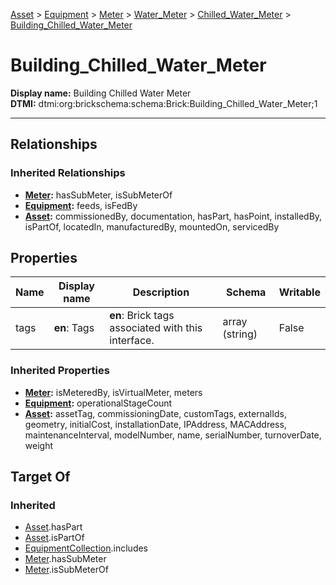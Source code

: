 [Asset](../../../../Asset.md) > [Equipment](../../../Equipment.md) > [Meter](../../Meter.md) > [Water_Meter](../Water_Meter.md) > [Chilled_Water_Meter](Chilled_Water_Meter.md) > [Building_Chilled_Water_Meter](#)
# Building_Chilled_Water_Meter

**Display name:** Building Chilled Water Meter<br />
**DTMI:** dtmi:org:brickschema:schema:Brick:Building_Chilled_Water_Meter;1

---
## Relationships
### Inherited Relationships
* **[Meter](../../Meter.md):** hasSubMeter, isSubMeterOf
* **[Equipment](../../../Equipment.md):** feeds, isFedBy
* **[Asset](../../../../Asset.md):** commissionedBy, documentation, hasPart, hasPoint, installedBy, isPartOf, locatedIn, manufacturedBy, mountedOn, servicedBy
## Properties
|Name|Display name|Description|Schema|Writable|
|-|-|-|-|-|
|tags|**en**: Tags|**en**: Brick tags associated with this interface.|array (string)|False|
### Inherited Properties
* **[Meter](../../Meter.md):** isMeteredBy, isVirtualMeter, meters
* **[Equipment](../../../Equipment.md):** operationalStageCount
* **[Asset](../../../../Asset.md):** assetTag, commissioningDate, customTags, externalIds, geometry, initialCost, installationDate, IPAddress, MACAddress, maintenanceInterval, modelNumber, name, serialNumber, turnoverDate, weight
## Target Of
### Inherited
* [Asset](../../../../Asset.md).hasPart
* [Asset](../../../../Asset.md).isPartOf
* [EquipmentCollection](../../../../../Collection/AssetCollection/EquipmentCollection/EquipmentCollection.md).includes
* [Meter](../../Meter.md).hasSubMeter
* [Meter](../../Meter.md).isSubMeterOf
